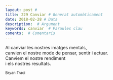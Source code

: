 ```yaml
---
layout: post #
title: 229 Canviar # Generat automàticament
date: 2018-02-28 # Data
description:  # Argument
keywords: canviar  # Paraules clau
coments:  # Comentaris
---
```


Al canviar les nostres imatges mentals, <br />
canvien el nostre mode de pensar, sentir i actuar. <br />
Canviem el nostre rendiment <br />
i els nostres resultats.

<small>Bryan Traci</small>
